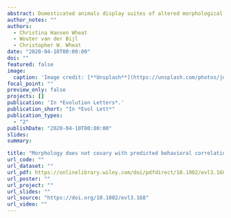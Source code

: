 ```yaml
---
abstract: Domesticated animals display suites of altered morphological, behavioral, and physiological traits compared to their wild ancestors, a phenomenon known as the domestication syndrome (DS). Because these alterations are observed to co-occur across a wide range of present day domesticates, the traits within the DS are assumed to covary within species and a single developmental mechanism has been hypothesized to cause the observed co-occurrence. However, due to the lack of formal testing it is currently not well-resolved if the traits within DS actually covary. Here, we test the hypothesis that the presence of the classic morphological domestication traits white pigmentation, floppy ears, and curly tails predict the strength of behavioral correlations in support of the DS in 78 dog breeds. Contrary to the expectations of covariation among DS traits, we found that morphological traits did not covary among themselves, nor did they predict the strength of behavioral correlations among dog breeds. Further, the number of morphological traits in a breed did not predict the strength of behavioral correlations. Our results thus contrast with the hypothesis that the DS arises due to a shared underlying mechanism, but more importantly, questions if the morphological traits embedded in the DS are actual domestication traits or postdomestication improvement traits. For dogs, it seems highly likely that strong selection for breed specific morphological traits only happened recently and in relation to breed formation. Present day dogs therefore have limited bearing of the initial selection pressures applied during domestication and we should reevaluate our expectations of the DS accordingly.
author_notes: ""
authors:
  - Christina Hansen Wheat
  - Wouter van der Bijl
  - Christopher W. Wheat
date: "2020-04-10T00:00:00"
doi: ""
featured: false
image:
  caption: 'Image credit: [**Unsplash**](https://unsplash.com/photos/jdD8gXaTZsc)'
focal_point: ""
preview_only: false
projects: []
publication: 'In *Evolution Letters*.'
publication_short: "In *Evol Lett*"
publication_types:
  - "2"
publishDate: "2020-04-10T00:00:00"
slides: 
summary: 

title: "Morphology does not covary with predicted behavioral correlations of the domestication syndrome in dogs"
url_code: ""
url_dataset: ""
url_pdf: https://onlinelibrary.wiley.com/doi/pdfdirect/10.1002/evl3.168
url_poster: ""
url_project: ""
url_slides: ""
url_source: "https://doi.org/10.1002/evl3.168"
url_video: ""
---
```

